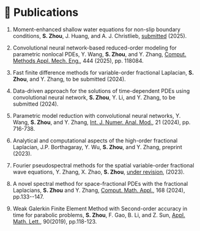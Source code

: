
# 📝 Publications

1. Moment-enhanced shallow water equations for non-slip boundary conditions, **S. Zhou**, J. Huang, and A. J. Christlieb, [submitted](https://arxiv.org/abs/2506.14785) (2025).

2. Convolutional neural network-based reduced-order modeling for parametric nonlocal PDEs, Y. Wang, **S. Zhou**, and Y. Zhang, [Comput. Methods Appl. Mech. Eng.](https://www.sciencedirect.com/science/article/pii/S0045782525003561), 444 (2025), pp. 118084.

3. Fast finite difference methods for variable-order fractional Laplacian, **S. Zhou**, and Y. Zhang, to be submitted (2024).

4. Data-driven approach for the solutions of time-dependent PDEs using convolutional neural network, **S. Zhou**, Y. Li, and Y. Zhang, to be submitted (2024).

5. Parametric model reduction with convolutional neural networks, Y. Wang, **S. Zhou**, and Y. Zhang, [Int. J. Numer. Anal. Mod.](https://www.math.ualberta.ca/ijnam/Volume-21-2024/No-5-24/2024-05-06.pdf), 21 (2024), pp. 716-738.

6. Analytical and computational aspects of the high-order fractional Laplacian, J.P. Borthagaray, Y. Wu, **S. Zhou**, and Y. Zhang, preprint (2023).

7. Fourier pseudospectral methods for the spatial variable-order fractional wave equations, Y. Zhang, X. Zhao, **S. Zhou**, [under revision](https://arxiv.org/abs/2311.13049), (2023).

8. A novel spectral method for space-fractional PDEs with the fractional Laplacians, **S. Zhou** and Y. Zhang, [Comput. Math. Appl.](https://www.sciencedirect.com/science/article/pii/S0898122124002621), 168 (2024), pp.133--147.

9.  Weak Galerkin Finite Element Method with Second-order accuracy in time for parabolic problems, **S. Zhou**, F. Gao, B. Li, and Z. Sun, [Appl. Math. Lett.](https://www.sciencedirect.com/science/article/pii/S089396591830363X), 90(2019), pp.118-123.
